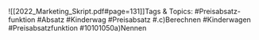 
![[2022_Marketing_Skript.pdf#page=131]]Tags & Topics:
   #Preisabsatz-funktion
   #Absatz
   #Kinderwag
   #Preisabsatz
   #.c)Berechnen
   #Kinderwagen
   #Preisabsatzfunktion
   #10101050a)Nennen